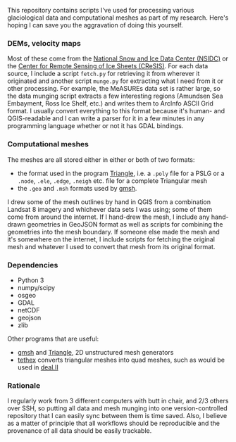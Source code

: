 
This repository contains scripts I've used for processing various glaciological data and computational meshes as part of my research.
Here's hoping I can save you the aggravation of doing this yourself.


### DEMs, velocity maps

Most of these come from the [National Snow and Ice Data Center (NSIDC)](http://www.nsidc.org) or the [Center for Remote Sensing of Ice Sheets (CReSIS)](https://www.cresis.ku.edu/).
For each data source, I include a script `fetch.py` for retrieving it from wherever it originated and another script `munge.py` for extracting what I need from it or other processing.
For example, the MeASUREs data set is rather large, so the data munging script extracts a few interesting regions (Amundsen Sea Embayment, Ross Ice Shelf, etc.) and writes them to ArcInfo ASCII Grid format.
I usually convert everything to this format because it's human- and QGIS-readable and I can write a parser for it in a few minutes in any programming language whether or not it has GDAL bindings.


### Computational meshes

The meshes are all stored either in either or both of two formats:

* the format used in the program [Triangle](http://www.cs.cmu.edu/~quake/triangle.html), i.e. a `.poly` file for a PSLG or a `.node`, `.ele`, `.edge`, `.neigh` etc. file for a complete Triangular mesh
* the `.geo` and `.msh` formats used by [gmsh](http://gmsh.info/).

I drew some of the mesh outlines by hand in QGIS from a combination Landsat 8 imagery and whichever data sets I was using; some of them come from around the internet.
If I hand-drew the mesh, I include any hand-drawn geometries in GeoJSON format as well as scripts for combining the geometries into the mesh boundary.
If someone else made the mesh and it's somewhere on the internet, I include scripts for fetching the original mesh and whatever I used to convert that mesh from its original format.


### Dependencies

* Python 3
* numpy/scipy
* osgeo
* GDAL
* netCDF
* geojson
* zlib

Other programs that are useful:

* [gmsh](http://gmsh.info/) and [Triangle](https://www.cs.cmu.edu/~quake/triangle.html/), 2D unstructured mesh generators
* [tethex](https://github.com/martemyev/tethex) converts triangular meshes into quad meshes, such as would be used in [deal.II](http://github.com/dealii/dealii)


### Rationale

I regularly work from 3 different computers with butt in chair, and 2/3 others over SSH, so putting all data and mesh munging into one version-controlled repository that I can easily sync between them is time saved.
Also, I believe as a matter of principle that all workflows should be reproducible and the provenance of all data should be easily trackable.
